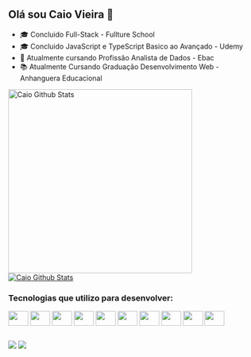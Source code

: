 ## Olá sou Caio Vieira 👋

- 🎓 Concluido  Full-Stack - Fullture School
- 🎓 Concluido JavaScript e TypeScript Basico ao Avançado - Udemy
- 🌱 Atualmente  cursando  Profissão Analista de Dados - Ebac
- 📚 Atualmente Cursando Graduação Desenvolvimento Web - Anhanguera Educacional     
 
 <div display="flex">
  <a href="https://github.com/Caio-Vieira">
 <img alt="Caio Github Stats" width="370px" 
  src="https://github-readme-stats.vercel.app/api?username=Caio-Vieira&show_icons=true&count_private=true&theme=onedarkt&hide_border=true&bg_color=0D1117"/></a>
  
 <a href="https://github.com/Caio-Vieira">
 <img alt="Caio Github Stats"src="https://github-readme-stats.vercel.app/api/top-langs/?username=Caio-Vieira&layout=compact&hide_border=true&bg_color=0D1117&https://github.com/anuraghazra/github-readme-stats"/></a>
</div>  


 
  <h3>Tecnologias que utilizo para desenvolver:</h3>
   <div display= "flex">
      <img align="center" alto="Caio-html" height="30" width="40" src="https://cdn.jsdelivr.net/gh/devicons/devicon/icons/html5/html5-original.svg">
      <img  align="center" alto="Caio-css" height="30" width="40"  src="https://cdn.jsdelivr.net/gh/devicons/devicon/icons/css3/css3-original.svg">
       <img    align="center" alto="Caio-Tailwindcss" height="30" width="40"src="https://cdn.jsdelivr.net/gh/devicons/devicon/icons/tailwindcss/tailwindcss-plain.svg">  
      <img  align="center" alto="Caio-javascript" height="30" width="40" src="https://cdn.jsdelivr.net/gh/devicons/devicon/icons/javascript/javascript-original.svg">
      <img align="center" alto="CAIO-typeScrip" height="30" width="40"  src="https://cdn.jsdelivr.net/gh/devicons/devicon/icons/typescript/typescript-original.svg">
      <img align="center" alto="Caio-react" height="30" width="40"  src="https://cdn.jsdelivr.net/gh/devicons/devicon/icons/react/react-original-wordmark.svg">
       <img    align="center" alto="Caio-angular" height="30" width="40"  src="https://cdn.jsdelivr.net/gh/devicons/devicon/icons/angularjs/angularjs-original.svg">
      <img align="center" alto="Caio-Git" height="30" width="40" src="https://cdn.jsdelivr.net/gh/devicons/devicon/icons/git/git-original.svg">   
      <img align="center" alto="Caio-Git" height="30" width="40" src="https://cdn.jsdelivr.net/gh/devicons/devicon/icons/nodejs/nodejs-original.svg">
      <img align="center" alto="Caio-Git" height="30" width="40" src="https://cdn.jsdelivr.net/gh/devicons/devicon/icons/python/python-original.svg">    
   </div>
  
 ##
<div>
 <a href = "mailto:caiov276457@gmail.com"><img src="https://img.shields.io/badge/-Gmail-0e3f83?style=for-the-badge&logo=gmail&logoColor=white" target="_blank"></a>
  <a href="https://www.linkedin.com/in/caioluizvieira" target="_blank"><img src="https://img.shields.io/badge/-LinkedIn-%230077B5?style=for-the-badge&logo=linkedin&logoColor=white" target="_blank"></a>

 </div>
     
   
